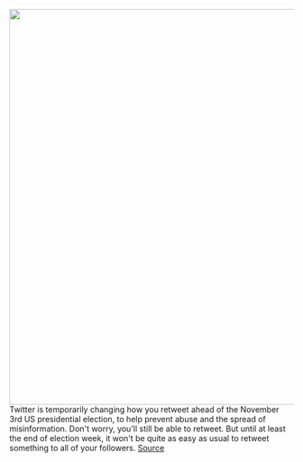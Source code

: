 <img src='https://cdn.vox-cdn.com/thumbor/DgTKq1kJR614PYct56qu2_YKd8A=/0x0:2040x1360/1200x800/filters:focal(857x517:1183x843)/cdn.vox-cdn.com/uploads/chorus_image/image/67659462/acastro_170726_1777_0012.0.jpg' width='700px' /><br/>
Twitter is temporarily changing how you retweet ahead of the November 3rd US presidential election, to help prevent abuse and the spread of misinformation. Don't worry, you'll still be able to retweet. But until at least the end of election week, it won't be quite as easy as usual to retweet something to all of your followers.
<a href='https://www.theverge.com/21524092/twitter-temporarily-changing-retweet-quote-tweet-election'> Source <a/>